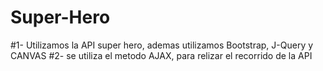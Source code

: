 # Super-Hero

#1- Utilizamos la API super hero, ademas utilizamos Bootstrap, J-Query y CANVAS 
#2- se utiliza el metodo AJAX, para relizar el recorrido de la API
